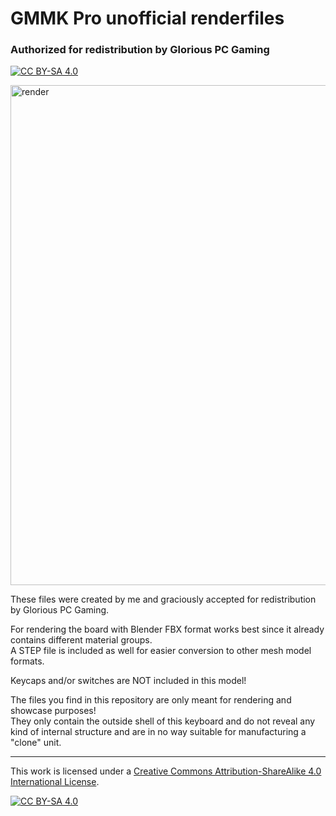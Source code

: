 # GMMK Pro unofficial renderfiles
### Authorized for redistribution by Glorious PC Gaming

[![CC BY-SA 4.0][cc-by-sa-shield]][cc-by-sa]

<img src="https://i.imgur.com/Kv4qXFP.png" alt="render" width="800"/>

These files were created by me and graciously accepted for redistribution by Glorious PC Gaming.

For rendering the board with Blender FBX format works best since it already contains different material groups.  
A STEP file is included as well for easier conversion to other mesh model formats.

Keycaps and/or switches are NOT included in this model!

The files you find in this repository are only meant for rendering and showcase purposes!  
They only contain the outside shell of this keyboard and do not reveal any kind of internal structure and are in no way suitable for manufacturing a "clone" unit.

---

This work is licensed under a
[Creative Commons Attribution-ShareAlike 4.0 International License][cc-by-sa].

[![CC BY-SA 4.0][cc-by-sa-image]][cc-by-sa]

[cc-by-sa]: http://creativecommons.org/licenses/by-sa/4.0/
[cc-by-sa-image]: https://licensebuttons.net/l/by-sa/4.0/88x31.png
[cc-by-sa-shield]: https://img.shields.io/badge/License-CC%20BY--SA%204.0-lightgrey.svg
